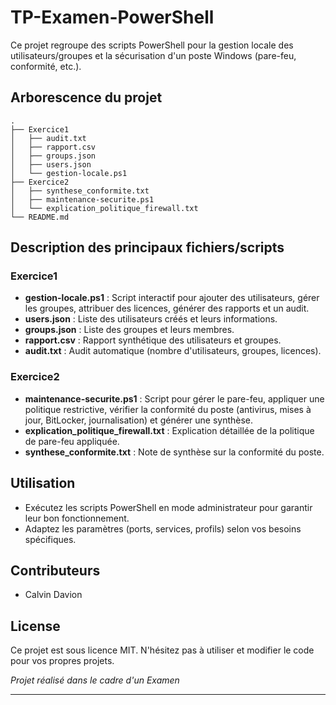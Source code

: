 # TP-Examen-PowerShell

Ce projet regroupe des scripts PowerShell pour la gestion locale des utilisateurs/groupes et la sécurisation d'un poste Windows (pare-feu, conformité, etc.).

## Arborescence du projet

```
.
├── Exercice1
│   ├── audit.txt
│   ├── rapport.csv
│   ├── groups.json
│   ├── users.json
│   └── gestion-locale.ps1
├── Exercice2
│   ├── synthese_conformite.txt
│   ├── maintenance-securite.ps1
│   └── explication_politique_firewall.txt
└── README.md
```

## Description des principaux fichiers/scripts

### Exercice1
- **gestion-locale.ps1** : Script interactif pour ajouter des utilisateurs, gérer les groupes, attribuer des licences, générer des rapports et un audit.
- **users.json** : Liste des utilisateurs créés et leurs informations.
- **groups.json** : Liste des groupes et leurs membres.
- **rapport.csv** : Rapport synthétique des utilisateurs et groupes.
- **audit.txt** : Audit automatique (nombre d'utilisateurs, groupes, licences).

### Exercice2
- **maintenance-securite.ps1** : Script pour gérer le pare-feu, appliquer une politique restrictive, vérifier la conformité du poste (antivirus, mises à jour, BitLocker, journalisation) et générer une synthèse.
- **explication_politique_firewall.txt** : Explication détaillée de la politique de pare-feu appliquée.
- **synthese_conformite.txt** : Note de synthèse sur la conformité du poste.

## Utilisation
- Exécutez les scripts PowerShell en mode administrateur pour garantir leur bon fonctionnement.
- Adaptez les paramètres (ports, services, profils) selon vos besoins spécifiques.

## Contributeurs
- Calvin Davion

## License
Ce projet est sous licence MIT. N'hésitez pas à utiliser et modifier le code pour vos propres projets.

*Projet réalisé dans le cadre d'un Examen*

---